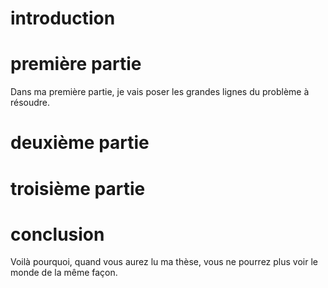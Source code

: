 # introduction

# première partie

Dans ma première partie, je vais poser les grandes lignes du problème à résoudre.

# deuxième partie

# troisième partie

# conclusion

Voilà pourquoi, quand vous aurez lu ma thèse, vous ne pourrez plus voir le monde de la même façon.


